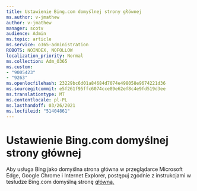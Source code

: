 ```yaml
---
title: Ustawienie Bing.com domyślnej strony głównej
ms.author: v-jmathew
author: v-jmathew
manager: scotv
audience: Admin
ms.topic: article
ms.service: o365-administration
ROBOTS: NOINDEX, NOFOLLOW
localization_priority: Normal
ms.collection: Adm_O365
ms.custom:
- "9005423"
- "9263"
ms.openlocfilehash: 23229bc6d01a84684d7074e498058e9674221d36
ms.sourcegitcommit: e5f261f95ffc6074cce89e62ef8c4e9fd519d3ee
ms.translationtype: MT
ms.contentlocale: pl-PL
ms.lasthandoff: 03/26/2021
ms.locfileid: "51404861"
---
```

# <a name="make-bingcom-the-default-home-page"></a>Ustawienie Bing.com domyślnej strony głównej

Aby usługa Bing jako domyślna strona główna w przeglądarce Microsoft Edge, Google Chrome i Internet Explorer, postępuj zgodnie z instrukcjami w tesłudze Bing.com domyślną stronę [główną.](https://go.microsoft.com/fwlink/?linkid=2149816)

